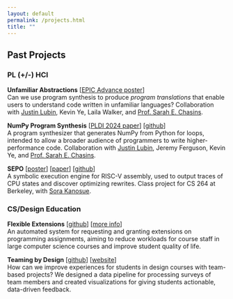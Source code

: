```yaml
---
layout: default
permalink: /projects.html
title: ""
---
```


<!-- ## Current Projects -->
## Past Projects

### PL (+/-) HCI
__Unfamiliar Abstractions__ [[EPIC Advance poster](../assets/files/epic-poster-sp23.pdf)] \
Can we use program synthesis to produce *program translations* that enable users to understand code written in unfamiliar languages? Collaboration with [Justin Lubin](https://jlubin.net), Kevin Ye, Laila Walker, and [Prof. Sarah E. Chasins](https://schasins.com).

__NumPy Program Synthesis__ <a name="numpy"></a> [[PLDI 2024 paper](https://doi.org/10.1145/3656453)] [[github](https://github.com/justinlubin/cobbler)] \
A program synthesizer that generates NumPy from Python for loops, intended to allow a broader audience of programmers to write higher-performance code. Collaboration with [Justin Lubin](https://jlubin.net), Jeremy Ferguson, Kevin Ye, and [Prof. Sarah E. Chasins](https://schasins.com).

__SEPO__ [[poster](../assets/files/sepo-poster.pdf)] [[paper](../assets/files/sepo-paper.pdf)] [[github](https://github.com/skberkeley/sepo)] \
A symbolic execution engine for RISC-V assembly, used to output traces of CPU states and discover optimizing rewrites. Class project for CS 264 at Berkeley, with [Sora Kanosue](https://skanosue.com).

### CS/Design Education

__Flexible Extensions__ [[github](https://github.com/cs161-staff/extensions)] [[more info](https://acelab.berkeley.edu/projects/flextensions/)] \
An automated system for requesting and granting extensions on programming assignments, aiming to reduce workloads for course staff in large computer science courses and improve student quality of life.

__Teaming by Design__ [[github](https://github.com/teamingbydesign/txd-pipeline)] [[website](https://www.teamingxdesign.com/)] \
How can we improve experiences for students in design courses with team-based projects? We designed a data pipeline for processing surveys of team members and created visualizations for giving students actionable, data-driven feedback.